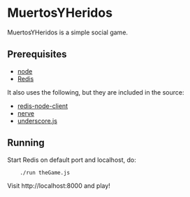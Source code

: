 # MuertosYHeridos

MuertosYHeridos is a simple social game. 

## Prerequisites

* [node](http://github.com/ry/node)
* [Redis](http://code.google.com/p/redis)

It also uses the following, but they are included in the source:

* [redis-node-client](http://github.com/fictorial/redis-node-client)
* [nerve](http://github.com/gjritter/nerve)
* [underscore.js](http://github.com/documentcloud/underscore)

## Running

Start Redis on default port and localhost, do:

~~~~~ bash
    ./run theGame.js
~~~~~

Visit http://localhost:8000 and play!
